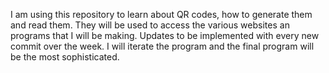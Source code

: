 I am using this repository to learn about QR codes, how to generate them and read them.
They will be used to access the various websites an programs that I will be making. 
Updates to be implemented with every new commit over the week.
I will iterate the program and the final program will be the most sophisticated.
